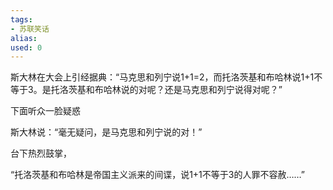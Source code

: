 ```yaml
---
tags: 
- 苏联笑话 
alias:
used: 0
---
```


斯大林在大会上引经据典：“马克思和列宁说1+1=2，而托洛茨基和布哈林说1+1不等于3。是托洛茨基和布哈林说的对呢？还是马克思和列宁说得对呢？”

下面听众一脸疑惑

斯大林说：“毫无疑问，是马克思和列宁说的对！”

台下热烈鼓掌，

“托洛茨基和布哈林是帝国主义派来的间谍，说1+1不等于3的人罪不容赦……”

